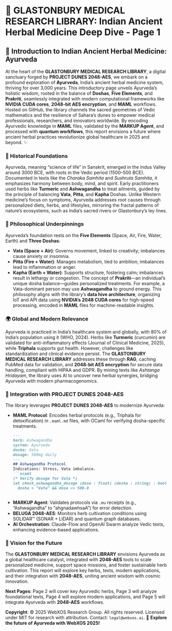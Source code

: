 # 🐪 GLASTONBURY MEDICAL RESEARCH LIBRARY: Indian Ancient Herbal Medicine Deep Dive - Page 1

## 🌿 Introduction to Indian Ancient Herbal Medicine: Ayurveda

At the heart of the **GLASTONBURY MEDICAL RESEARCH LIBRARY**, a digital sanctuary forged by **PROJECT DUNES 2048-AES**, we embark on a profound exploration of **Ayurveda**, India’s ancient herbal medicine system, thriving for over 3,000 years. This introductory page unveils Ayurveda’s holistic wisdom, rooted in the balance of **Doshas**, **Five Elements**, and **Prakriti**, seamlessly integrated with modern computational frameworks like **NVIDIA CUDA cores**, **2048-bit AES encryption**, and **MAML** workflows. Hosted on GitHub, the library channels the sacred geometries of Vedic mathematics and the resilience of Sahara’s dunes to empower medical professionals, researchers, and innovators worldwide. By encoding Ayurvedic knowledge in **MAML** files, validated by the **MARKUP Agent**, and processed with **quantum workflows**, this report envisions a future where ancient herbal practices revolutionize global healthcare in 2025 and beyond. ✨

### 📜 Historical Foundations
Ayurveda, meaning “science of life” in Sanskrit, emerged in the Indus Valley around 3000 BCE, with roots in the Vedic period (1500–500 BCE). Documented in texts like the *Charaka Samhita* and *Sushruta Samhita*, it emphasizes harmony between body, mind, and spirit. Early practitioners used herbs like **Turmeric** and **Ashwagandha** to treat ailments, guided by the principle of balancing **Vata**, **Pitta**, and **Kapha** Doshas. Unlike Western medicine’s focus on symptoms, Ayurveda addresses root causes through personalized diets, herbs, and lifestyles, mirroring the fractal patterns of nature’s ecosystems, such as India’s sacred rivers or Glastonbury’s ley lines.

### 🧠 Philosophical Underpinnings
Ayurveda’s foundation rests on the **Five Elements** (Space, Air, Fire, Water, Earth) and **Three Doshas**:
- **Vata (Space + Air)**: Governs movement, linked to creativity; imbalances cause anxiety or insomnia.
- **Pitta (Fire + Water)**: Manages metabolism, tied to ambition; imbalances lead to inflammation or anger.
- **Kapha (Earth + Water)**: Supports structure, fostering calm; imbalances result in lethargy or congestion.
The concept of **Prakriti**—an individual’s unique dosha balance—guides personalized treatments. For example, a Vata-dominant person may use **Ashwagandha** to ground energy. This philosophy aligns with the library’s **data hive architecture**, organizing IoT and API data using **NVIDIA’s 2048 CUDA cores** for high-speed processing, encoded in **MAML** files for machine-readable insights.

### 🌍 Global and Modern Relevance
Ayurveda is practiced in India’s healthcare system and globally, with 80% of India’s population using it (WHO, 2024). Herbs like **Turmeric** (curcumin) are validated for anti-inflammatory effects (Journal of Clinical Medicine, 2025), while **Triphala** supports gut health. However, challenges like standardization and clinical evidence persist. The **GLASTONBURY MEDICAL RESEARCH LIBRARY** addresses these through **RAG**, caching PubMed data for validation, and **2048-bit AES encryption** for secure data handling, compliant with HIPAA and GDPR. By mining texts like *Ashtanga Hridayam*, the library uses AI to uncover new herbal synergies, bridging Ayurveda with modern pharmacogenomics.

### 🚀 Integration with PROJECT DUNES 2048-AES
The library leverages **PROJECT DUNES 2048-AES** to modernize Ayurveda:
- **MAML Protocol**: Encodes herbal protocols (e.g., Triphala for detoxification) in `.maml.md` files, with OCaml for verifying dosha-specific treatments.
  ```markdown
  ---
  herb: Ashwagandha
  system: Ayurveda
  dosha: Vata
  dosage: 500mg daily
  ---
  ## Ashwagandha Protocol
  Indications: Stress, Vata imbalance.
  ```ocaml
  (* Verify dosage for Vata *)
  let check_ashwagandha_dosage (dose : float) (dosha : string) : bool =
    dosha = "Vata" && dose <= 500.0
  ```
  ```
- **MARKUP Agent**: Validates protocols via `.mu` receipts (e.g., “Ashwagandha” to “ahgnadawhsaA”) for error detection.
- **BELUGA 2048-AES**: Monitors herb cultivation conditions using SOLIDAR™ (SONAR + LIDAR) and quantum graph databases.
- **AI Orchestration**: Claude-Flow and OpenAI Swarm analyze Vedic texts, enhancing evidence-based applications.

### 🔮 Vision for the Future
The **GLASTONBURY MEDICAL RESEARCH LIBRARY** envisions Ayurveda as a global healthcare catalyst, integrated with **2048-AES** tools to scale personalized medicine, support space missions, and foster sustainable herb cultivation. This report will explore key herbs, texts, modern applications, and their integration with **2048-AES**, uniting ancient wisdom with cosmic innovation.

**Next Pages**: Page 2 will cover key Ayurvedic herbs, Page 3 will analyze foundational texts, Page 4 will explore modern applications, and Page 5 will integrate Ayurveda with **2048-AES** workflows.

**Copyright**: © 2025 WebXOS Research Group. All rights reserved. Licensed under MIT for research with attribution. Contact: `legal@webxos.ai`. 🐪 **Explore the future of Ayurveda with WebXOS 2025!**